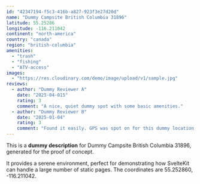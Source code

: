 ```yaml
---
id: "42347194-f5c3-416b-a827-923f3e27d20d"
name: "Dummy Campsite British Columbia 31896"
latitude: 55.25286
longitude: -116.211042
continent: "north-america"
country: "canada"
region: "british-columbia"
amenities:
  - "trash"
  - "fishing"
  - "ATV-access"
images:
  - "https://res.cloudinary.com/demo/image/upload/v1/sample.jpg"
reviews:
  - author: "Dummy Reviewer A"
    date: "2025-04-015"
    rating: 3
    comment: "A nice, quiet dummy spot with some basic amenities."
  - author: "Dummy Reviewer B"
    date: "2025-01-04"
    rating: 3
    comment: "Found it easily. GPS was spot on for this dummy location."
---
```


This is a **dummy description** for Dummy Campsite British Columbia 31896, generated for the proof of concept.

It provides a serene environment, perfect for demonstrating how SvelteKit can handle a large number of static pages. The coordinates are 55.252860, -116.211042.
